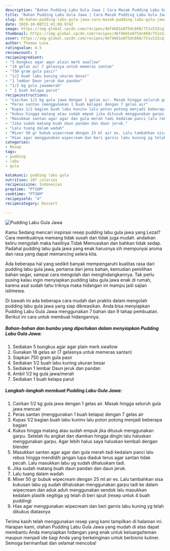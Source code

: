 ```yaml
---
description: "Bahan Pudding Labu Gula Jawa | Cara Masak Pudding Labu Gula Jawa Yang Mudah Dan Praktis"
title: "Bahan Pudding Labu Gula Jawa | Cara Masak Pudding Labu Gula Jawa Yang Mudah Dan Praktis"
slug: 48-bahan-pudding-labu-gula-jawa-cara-masak-pudding-labu-gula-jawa-yang-mudah-dan-praktis
date: 2020-10-08T21:41:09.974Z
image: https://img-global.cpcdn.com/recipes/4bf4b81e875dc660/751x532cq70/pudding-labu-gula-jawa-foto-resep-utama.jpg
thumbnail: https://img-global.cpcdn.com/recipes/4bf4b81e875dc660/751x532cq70/pudding-labu-gula-jawa-foto-resep-utama.jpg
cover: https://img-global.cpcdn.com/recipes/4bf4b81e875dc660/751x532cq70/pudding-labu-gula-jawa-foto-resep-utama.jpg
author: Thomas Luna
ratingvalue: 4.5
reviewcount: 3
recipeingredient:
- "5 bungkus agar agar plain merk swallow"
- "18 gelas air 7 gelasnya untuk memeras santan"
- "750 gram gula pasir"
- "1/2 buah labu kuning ukuran besar"
- "1 lembar Daun jeruk dan pandan"
- "1/2 kg gula jawamerah"
- " 1 buah kelapa parut"
recipeinstructions:
- "Cairkan 1/2 kg gula jawa dengan 1 gelas air. Masak hingga seluruh gula jawa mencair"
- "Peras santan (menggunakan 1 buah kelapa) dengan 7 gelas air"
- "Kupas 1/2 bagian buah labu kuninv lalu poton potong menjadi beberapa bagian"
- "Kukus hingga matang atau sudah empuk jika ditusuk menggunakan garpu. Setelah itu angkat dan diamkan hingga dingin lalu haluskan menggunakan garpu. Agar lebih halus saya haluskan kembali dengan blender"
- "Masukkan santan agar agar dan gula merah tadi kedalam panci lalu rebus hingga mendidih jangan lupa diaduk terus agar santan tidak pecah. Lalu masukkan labu yg sudah dihaluskam tadi."
- "Jika sudah matang buah daun pandan dan daun jeruk."
- "Lalu tuang dalam wadah"
- "Mixer 50 gr bubuk wipecream dengan 25 ml air es. Lalu tambahkan sisa kukusan labu yg sudah dihaluskan menggunakan garpu tadi ke dalam wipecream dan aduk aduh menggunakan sendok lalu masukkan kedalam plastik segitiga yg telah di beri spuit (resep untuk 4 buah pudding)"
- "Hias agar menggunakan wipecream dan beri garnis labu kuning yg telah dikukus diatasnya"
categories:
- Resep
tags:
- pudding
- labu
- gula

katakunci: pudding labu gula 
nutrition: 287 calories
recipecuisine: Indonesian
preptime: "PT16M"
cooktime: "PT36M"
recipeyield: "4"
recipecategory: Dessert

---
```



![Pudding Labu Gula Jawa](https://img-global.cpcdn.com/recipes/4bf4b81e875dc660/751x532cq70/pudding-labu-gula-jawa-foto-resep-utama.jpg)

Kamu Sedang mencari inspirasi resep pudding labu gula jawa yang Lezat? Cara membuatnya memang tidak susah dan tidak juga mudah. andaikan keliru mengolah maka hasilnya Tidak Memuaskan dan bahkan tidak sedap. Padahal pudding labu gula jawa yang enak harusnya sih mempunyai aroma dan rasa yang dapat memancing selera kita.

Ada beberapa hal yang sedikit banyak mempengaruhi kualitas rasa dari pudding labu gula jawa, pertama dari jenis bahan, kemudian pemilihan bahan segar, sampai cara mengolah dan menghidangkannya. Tak perlu pusing kalau ingin menyiapkan pudding labu gula jawa enak di rumah, karena asal sudah tahu triknya maka hidangan ini mampu jadi sajian istimewa.




Di bawah ini ada beberapa cara mudah dan praktis dalam mengolah pudding labu gula jawa yang siap dikreasikan. Anda bisa menyiapkan Pudding Labu Gula Jawa menggunakan 7 bahan dan 9 tahap pembuatan. Berikut ini cara untuk membuat hidangannya.

<!--inarticleads1-->

##### Bahan-bahan dan bumbu yang diperlukan dalam menyiapkan Pudding Labu Gula Jawa:

1. Sediakan 5 bungkus agar agar plain merk swallow
1. Gunakan 18 gelas air (7 gelasnya untuk memeras santan)
1. Siapkan 750 gram gula pasir
1. Sediakan 1/2 buah labu kuning ukuran besar
1. Sediakan 1 lembar Daun jeruk dan pandan
1. Ambil 1/2 kg gula jawa/merah
1. Sediakan  1 buah kelapa parut




<!--inarticleads2-->

##### Langkah-langkah membuat Pudding Labu Gula Jawa:

1. Cairkan 1/2 kg gula jawa dengan 1 gelas air. Masak hingga seluruh gula jawa mencair
1. Peras santan (menggunakan 1 buah kelapa) dengan 7 gelas air
1. Kupas 1/2 bagian buah labu kuninv lalu poton potong menjadi beberapa bagian
1. Kukus hingga matang atau sudah empuk jika ditusuk menggunakan garpu. Setelah itu angkat dan diamkan hingga dingin lalu haluskan menggunakan garpu. Agar lebih halus saya haluskan kembali dengan blender
1. Masukkan santan agar agar dan gula merah tadi kedalam panci lalu rebus hingga mendidih jangan lupa diaduk terus agar santan tidak pecah. Lalu masukkan labu yg sudah dihaluskam tadi.
1. Jika sudah matang buah daun pandan dan daun jeruk.
1. Lalu tuang dalam wadah
1. Mixer 50 gr bubuk wipecream dengan 25 ml air es. Lalu tambahkan sisa kukusan labu yg sudah dihaluskan menggunakan garpu tadi ke dalam wipecream dan aduk aduh menggunakan sendok lalu masukkan kedalam plastik segitiga yg telah di beri spuit (resep untuk 4 buah pudding)
1. Hias agar menggunakan wipecream dan beri garnis labu kuning yg telah dikukus diatasnya




Terima kasih telah menggunakan resep yang kami tampilkan di halaman ini. Harapan kami, olahan Pudding Labu Gula Jawa yang mudah di atas dapat membantu Anda menyiapkan hidangan yang enak untuk keluarga/teman maupun menjadi ide bagi Anda yang berkeinginan untuk berbisnis kuliner. Semoga bermanfaat dan selamat mencoba!
